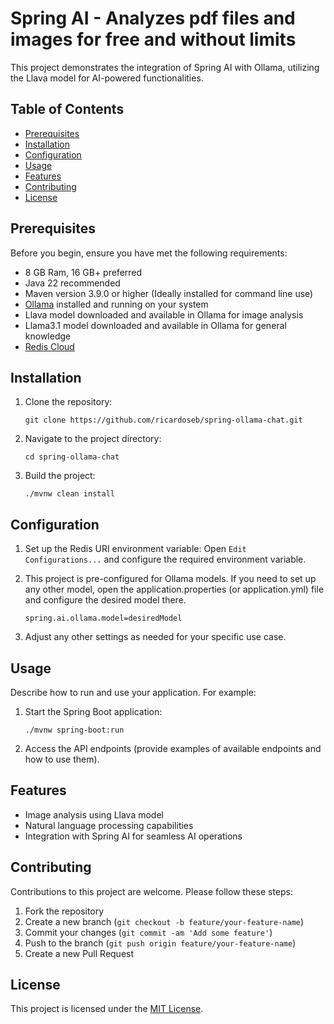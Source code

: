 # Spring AI - Analyzes pdf files and images for free and without limits

This project demonstrates the integration of Spring AI with Ollama, utilizing the Llava model for AI-powered functionalities.

## Table of Contents
- [Prerequisites](#prerequisites)
- [Installation](#installation)
- [Configuration](#configuration)
- [Usage](#usage)
- [Features](#features)
- [Contributing](#contributing)
- [License](#license)

## Prerequisites

Before you begin, ensure you have met the following requirements:

- 8 GB Ram, 16 GB+ preferred
- Java 22 recommended
- Maven version 3.9.0 or higher (Ideally installed for command line use)
- [Ollama](https://ollama.com/download) installed and running on your system
- Llava model downloaded and available in Ollama for image analysis
- Llama3.1 model downloaded and available in Ollama for general knowledge
- [Redis Cloud](https://app.redislabs.com/#/)

## Installation

1. Clone the repository:
   ```
   git clone https://github.com/ricardoseb/spring-ollama-chat.git
   ```

2. Navigate to the project directory:
   ```
   cd spring-ollama-chat
   ```

3. Build the project:
   ```
   ./mvnw clean install
   ```

## Configuration

1. Set up the Redis URI environment variable: Open `Edit Configurations...` and configure the required environment variable.
2. This project is pre-configured for Ollama models. If you need to set up any other model, open the application.properties (or application.yml) file and configure the desired model there.
   ```
   spring.ai.ollama.model=desiredModel
   ```

3. Adjust any other settings as needed for your specific use case.

## Usage

Describe how to run and use your application. For example:

1. Start the Spring Boot application:
   ```
   ./mvnw spring-boot:run
   ```

2. Access the API endpoints (provide examples of available endpoints and how to use them).

## Features

- Image analysis using Llava model
- Natural language processing capabilities
- Integration with Spring AI for seamless AI operations

## Contributing

Contributions to this project are welcome. Please follow these steps:
1. Fork the repository
2. Create a new branch (`git checkout -b feature/your-feature-name`)
3. Commit your changes (`git commit -am 'Add some feature'`)
4. Push to the branch (`git push origin feature/your-feature-name`)
5. Create a new Pull Request

## License

This project is licensed under the [MIT License](LICENSE).
